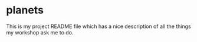 # planets
This is my project README file which has a nice description of all the things my workshop ask me to do.
